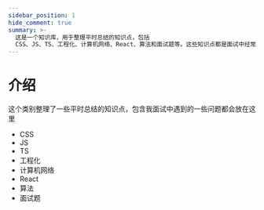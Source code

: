 ```yaml
---
sidebar_position: 1
hide_comment: true
summary: >-
  这是一个知识库，用于整理平时总结的知识点，包括
  CSS、JS、TS、工程化、计算机网络、React、算法和面试题等。这些知识点都是面试中经常遇到的问题，可以帮助面试者更好地准备面试。
---
```


# 介绍

这个类别整理了一些平时总结的知识点，包含我面试中遇到的一些问题都会放在这里

- CSS
- JS
- TS
- 工程化
- 计算机网络
- React
- 算法
- 面试题
